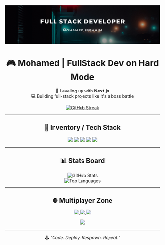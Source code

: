 <p align="center">
  <img src="https://raw.githubusercontent.com/CakeInTech/CakeInTech/main/Full%20stack.png" alt="header" />
</p>

<h1 align="center">🎮 Mohamed | FullStack Dev on Hard Mode</h1>

<p align="center">
  🚀 Leveling up with <b>Next.js</b> <br/>
  💻 Building full-stack projects like it's a boss battle <br/>
</p>

<p align="center">
 <a href="https://git.io/streak-stats"><img src="https://streak-stats.demolab.com?user=CakeInTech&theme=gruvbox-duo&hide_border=true&exclude_days=Sun%2CMon%2CTue%2CWed%2CThu%2CFri%2CSat&hide_total_contributions=true&hide_longest_streak=true" alt="GitHub Streak" /></a>
</p>

---

<h2 align="center">🧰 Inventory / Tech Stack</h2>

<p align="center">
  <img src="https://img.shields.io/badge/Next.js-black?style=for-the-badge&logo=next.js&logoColor=white" />
  <img src="https://img.shields.io/badge/React-blue?style=for-the-badge&logo=react&logoColor=white" />
  <img src="https://img.shields.io/badge/Node.js-green?style=for-the-badge&logo=node.js&logoColor=white" />
  <img src="https://img.shields.io/badge/MongoDB-darkgreen?style=for-the-badge&logo=mongodb&logoColor=white" />
  <img src="https://img.shields.io/badge/Tailwind_CSS-38B2AC?style=for-the-badge&logo=tailwind-css&logoColor=white" />
</p>

---

<h2 align="center">📊 Stats Board</h2>

<p align="center">
  <img src="https://github-readme-stats.vercel.app/api?username=cakeintech&show_icons=true&theme=radical" alt="GitHub Stats" /><br/>
  <img src="https://github-readme-stats.vercel.app/api/top-langs/?username=cakeintech&layout=compact&theme=radical" alt="Top Languages" />
</p>

---

<h2 align="center">🌐 Multiplayer Zone</h2>

<p align="center">
  <a href="https://linkedin.com/in/cakeintech">
    <img src="https://img.shields.io/badge/LinkedIn-blue?style=for-the-badge&logo=linkedin&logoColor=white" />
  </a>
  <a href="https://cakeintech.com">
    <img src="https://img.shields.io/badge/Portfolio-000?style=for-the-badge&logo=firefox&logoColor=white" />
  </a>
  <a href="mailto:abdulhakimm280@gmail.com">
    <img src="https://img.shields.io/badge/Email-red?style=for-the-badge&logo=gmail&logoColor=white" />
  </a>
</p>

<p align="center">
  <img src="https://profile-counter.glitch.me/cakeintech/count.svg" />
</p>

---

<p align="center">
  🕹️ <i>"Code. Deploy. Respawn. Repeat."</i>
</p>
